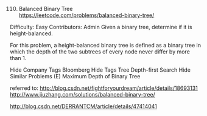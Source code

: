 110. Balanced Binary Tree   
https://leetcode.com/problems/balanced-binary-tree/

Difficulty: Easy
Contributors: Admin
Given a binary tree, determine if it is height-balanced.

For this problem, a height-balanced binary tree is defined as a binary tree in which the depth of the two subtrees of every node never differ by more than 1.

Hide Company Tags Bloomberg
Hide Tags Tree Depth-first Search
Hide Similar Problems (E) Maximum Depth of Binary Tree

referred to:
http://blog.csdn.net/fightforyourdream/article/details/18693131
http://www.jiuzhang.com/solutions/balanced-binary-tree/

http://blog.csdn.net/DERRANTCM/article/details/47414041
